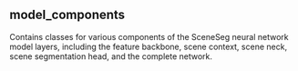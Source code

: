## model_components

Contains classes for various components of the SceneSeg neural network model layers, including the feature backbone, scene context, scene neck, scene segmentation head, and the complete network.